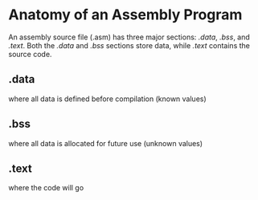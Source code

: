 # Anatomy of an Assembly Program
An assembly source file (.asm) has three major sections: _.data_, _.bss_, and _.text_. Both the _.data_ and _.bss_ sections store data, while _.text_ contains the source code.

## .data
where all data is defined before compilation (known values)

## .bss
where all data is allocated for future use (unknown values)

## .text
where the code will go
